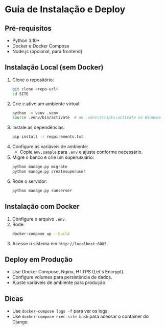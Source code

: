# Guia de Instalação e Deploy

## Pré-requisitos
- Python 3.10+
- Docker e Docker Compose
- Node.js (opcional, para frontend)

## Instalação Local (sem Docker)
1. Clone o repositório:
   ```bash
   git clone <repo-url>
   cd SITE
   ```
2. Crie e ative um ambiente virtual:
   ```bash
   python -m venv .venv
   source .venv/bin/activate  # ou .venv\Scripts\activate no Windows
   ```
3. Instale as dependências:
   ```bash
   pip install -r requirements.txt
   ```
4. Configure as variáveis de ambiente:
   - Copie `env.sample` para `.env` e ajuste conforme necessário.
5. Migre o banco e crie um superusuário:
   ```bash
   python manage.py migrate
   python manage.py createsuperuser
   ```
6. Rode o servidor:
   ```bash
   python manage.py runserver
   ```

## Instalação com Docker
1. Configure o arquivo `.env`.
2. Rode:
   ```bash
   docker-compose up --build
   ```
3. Acesse o sistema em `http://localhost:6085`.

## Deploy em Produção
- Use Docker Compose, Nginx, HTTPS (Let's Encrypt).
- Configure volumes para persistência de dados.
- Ajuste variáveis de ambiente para produção.

## Dicas
- Use `docker-compose logs -f` para ver os logs.
- Use `docker-compose exec site bash` para acessar o container do Django. 